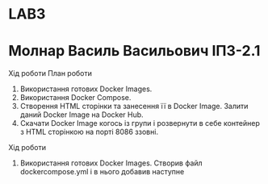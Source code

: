 # LAB3
# Молнар Василь Васильович ІПЗ-2.1
Хід роботи
План роботи
1.	Використання готових Docker Images.
2.	Використання Docker Compose.
3.	Створення HTML сторінки та занесення її в Docker Image. Залити даний Docker Image на Docker Hub.
4.	Скачати Docker Image когось із групи і розвернути в себе контейнер з HTML сторінкою на порті 8086 ззовні.

Хід роботи
1.	Використання готових Docker Images.
Створив файл dockercompose.yml і в нього добавив наступне
